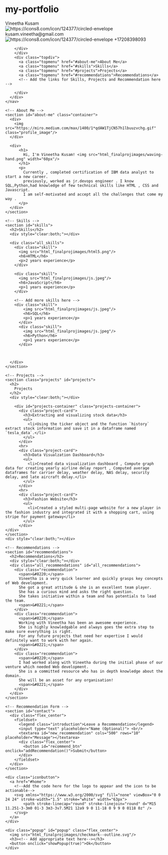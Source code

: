 # my-portfolio
<!DOCTYPE html>
<html>
  <head>
    <title>Vineetha Kusam - Portfolio</title>
    <link rel="stylesheet" href="./style.css"/>
    <script src="./script.js"></script>
  </head>
  <body>
    <!-- Navigation Bar -->
    <nav>
      <div id="home">
        <div class="profile_name">
          Vineetha Kusam
          <div class="contact_info">
            <img src="html_finalprojimages/envelope.png" alt="https://icons8.com/icon/124377/circled-envelope"/>
          kusam.vineetha@gmail.com
        </div>
        <div style="clear:both;"></div>
        <div class="contact_info">
          <img src="html_finalprojimages/phone.png" alt="https://icons8.com/icon/124377/circled-envelope"/>
          +17208398093

        </div>
        </div>
        <div class="topdiv">
          <a class="topmenu" href="#about-me">About Me</a>
          <a class="topmenu" href="#skills">Skills</a>
          <a class="topmenu" href="#projects">Projects</a>
          <a class="topmenu" href="#recommendations">Recommendations</a>
          <!-- Add the links for Skills, Projects and Recommendation here -->

        </div>
      </div>    
    </nav>

    <!-- About Me -->
    <section id="about-me" class="container">
      <div>
        <img src="https://miro.medium.com/max/1400/1*qdAW1TjCN57h1lbuuzvchg.gif" class="profile_image"/>
      </div>

      <div>
          <h1>
            Hi, I'm Vineetha Kusam! <img src="html_finalprojimages/waving-hand.png" width="60px"/>
          </h1>
          <p>
            Currently , completed certification of IBM data analyst to start a new career.
            previously, worked as jr.devops engineer . I know SQL,Python,had knowledge of few technical skills like HTML , CSS and Javascript. 
            I am self-motivated and accept all the challenges that come my way .
          </p>
      </div>
    </section>
              
    <!-- Skills -->
    <section id="skills">
      <h2>Skills</h2>
      <div style="clear:both;"></div>

      <div class="all_skills">
        <div class="skill">
          <img src="html_finalprojimages/html5.png"/>
          <h6>HTML</h6>
          <p>2 years experience</p>
        </div>  

        <div class="skill">
          <img src="html_finalprojimages/js.jpeg"/>
          <h6>JavaScript</h6>
          <p>1 years experience</p>
        </div>  

        <!-- Add more skills here -->
        <div class="skill">
            <img src="html_finalprojimages/js.jpeg"/>
            <h6>SQL</h6>
            <p>1 years experience</p>
          </div>
          <div class="skill">
            <img src="html_finalprojimages/js.jpeg"/>
            <h6>Python</h6>
            <p>1 years experience</p>
          </div>    



      </div>
    </section>
          
    <!-- Projects -->
    <section class="projects" id="projects">
      <h2>
        Projects
      </h2>
      <div style="clear:both;"></div>

        <div id="projects-container" class="projects-container">
          <div class="project-card">
            <h3>Extracting and visualizing stock data</h3>
            <ul>
              <li>Using the ticker object and the function `history` extract stock information and save it in a dataframe named `tesla_data`.</li>
            </ul>
          </div>
          <hr>
          <div class="project-card">
            <h3>Data Visualzation Dashboard</h3>
            <ul>
              <li>Created data visualization dashboard , Compute graph data for creating yearly airline delay report , Computed average dataframes for carrier delay, weather delay, NAS delay, security delay, and late aircraft delay.</li>
            </ul>
          </div>
          <hr>
          <div class="project-card">
            <h3>Fashion Website</h3>
            <ul>
              <li>Created a styled multi-page website for a new player in the fashion industry and integrated it with a shopping cart, using stripe for payment gateway</li>
            </ul>
          </div>
    </div>
    </section>
    <div style="clear:both;"></div>

    <!-- Recommendations -->
    <section id="recommendations">
      <h2>Recommendations</h2>
      <div style="clear:both;"></div>
      <div class="all_recommendations" id="all_recommendations">
        <div class="recommendation">
          <span>&#8220;</span>
          Vineetha is a very quick learner and quickly grasps key concepts of Web development. 
          She got a great attitude & she is an excellent team player. 
          She has a curious mind and asks the right question. 
          She takes initiative within a team and has potentials to lead the team.
          <span>&#8221;</span>
        </div>
        <div class="recommendation">
          <span>&#8220;</span>
          Working with Vineetha has been an awesome experience. 
          She is highly knowledgable and always goes the extra step to make sure everything is right. 
          For any future projects that need her expertise I would definitely want to work with her again.
          <span>&#8221;</span>
        </div>
        <div class="recommendation">
          <span>&#8220;</span>
          I had worked along with Vineetha during the initial phase of our venture which needed Web development. 
          She is a committed resource who has in depth knowledge about the domain. 
          She will be an asset for any organisation! 
          <span>&#8221;</span>
        </div>
      </div>
    </section>

    <!-- Recommendation Form -->
    <section id="contact">
      <div class="flex_center">
        <fieldset>
          <legend class="introduction">Leave a Recommendation</legend>          
          <input type="text" placeholder="Name (Optional)"> <br/>
          <textarea id="new_recommendation" cols="500" rows="10" placeholder="Message"></textarea>
          <div class="flex_center">
            <button id="recommend_btn" onclick="addRecommendation()">Submit</button>
          </div>
        </fieldset>
      </div>
    </section>

    <div class="iconbutton">
      <a href="#home">
        <!--Add the code here for the logo to appear and the icon to be actionable-->
        <svg xmlns="https://www.w3.org/2000/svg" fill="none" viewBox="0 0 24 24" stroke-width="1.5" stroke="white" width="63px">
            <path stroke-linecap="round" stroke-linejoin="round" d="M15 11.251-3-3m0 01-3 3m3-3v7.5M21 12a9 9 0 11-18 0 9 9 0 0118 0z" />
        </svg>
      </a>
    </div>

    <div class="popup" id="popup" class="flex_center">
      <img src="html_finalprojimages/checkmark--outline.svg"/>
      <h3><!-- Add appropriate text here--></h3>
      <button onclick="showPopup(true)">Ok</button>
    </div>
  </body>
</html>
